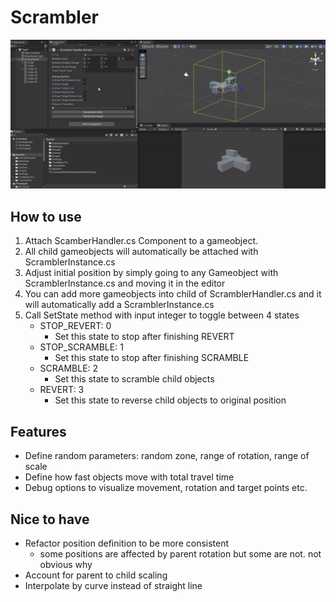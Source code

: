 # Scrambler

![](https://github.com/bsweeyee/fg23gp_scramble/blob/main/scrambler_demo.gif)

## How to use
1. Attach ScamberHandler.cs Component to a gameobject.
2. All child gameobjects will automatically be attached with ScramblerInstance.cs
3. Adjust initial position by simply going to any Gameobject with ScramblerInstance.cs and moving it in the editor
4. You can add more gameobjects into child of ScramblerHandler.cs and it will automatically add a ScramblerInstance.cs
4. Call SetState method with input integer to toggle between 4 states
    - STOP_REVERT: 0
        - Set this state to stop after finishing REVERT
    - STOP_SCRAMBLE: 1
        - Set this state to stop after finishing SCRAMBLE
    - SCRAMBLE: 2
        - Set this state to scramble child objects 
    - REVERT: 3
        - Set this state to reverse child objects to original position
    
## Features
- Define random parameters: random zone, range of rotation, range of scale
- Define how fast objects move with total travel time
- Debug options to visualize movement, rotation and target points etc.

## Nice to have
- Refactor position definition to be more consistent
    - some positions are affected by parent rotation but some are not. not obvious why
- Account for parent to child scaling
- Interpolate by curve instead of straight line